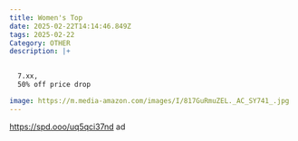 ```yaml
---
title: Women's Top
date: 2025-02-22T14:14:46.849Z
tags: 2025-02-22
Category: OTHER
description: |+
  

  7.xx,
  50% off price drop

image: https://m.media-amazon.com/images/I/817GuRmuZEL._AC_SY741_.jpg
---
```

https://spd.ooo/uq5qci37nd  ad
